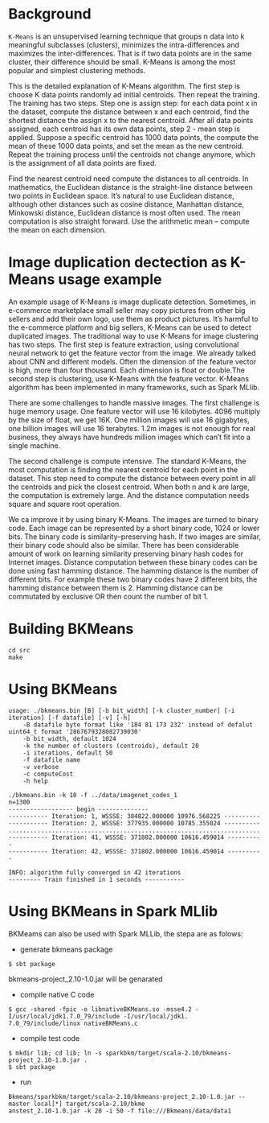 Background
==========

`K-Means` is an unsupervised learning technique that groups n data into k meaningful subclasses (clusters), minimizes the intra-differences and maximizes the inter-differences. That is if two data points are in the same cluster, their difference should be small. K-Means is among the most popular and simplest clustering methods.

This is the detailed explanation of K-Means algorithm. The first step is choose K data points randomly ad initial centroids. Then repeat the training. The training has two steps. Step one is assign step: for each data point x in the dataset, compute the distance between x and each centroid, find the shortest distance the assign x to the nearest centroid. After all data points assigned, each centroid has its own data points, step 2 - mean step is applied. Suppose a specific centroid has 1000 data points, the compute the mean of these 1000 data points, and set the mean as the new centroid. Repeat the training process until the centroids not change anymore, which is the assignment of all data points are fixed.

Find the nearest centroid need compute the distances to all centroids. In mathematics, the Euclidean distance is the straight-line distance between two points in Euclidean space. It’s natural to use Euclidean distance, although other distances such as cosine distance, Manhattan distance, Minkowski distance, Euclidean distance is most often used. The mean computation is also straight forward. Use the arithmetic mean – compute the mean on each dimension.

Image duplication dectection as K-Means usage example
=====================================================

An example usage of K-Means is image duplicate detection. Sometimes, in e-commerce marketplace small seller may copy pictures from other big sellers and add their own logo, use them as product pictures. It’s harmful to the e-commerce platform and big sellers, K-Means can be used to detect duplicated images. The traditional way to use K-Means for image clustering has two steps. The first step is feature extraction, using convolutional neural network to get the feature vector from the image. We already talked about CNN and different models. Often the dimension of the feature vector is high, more than four thousand. Each dimension is float or double.The second step is clustering, use K-Means with the feature vector. K-Means algorithm has been implemented in many frameworks, such as Spark MLlib.

There are some challenges to handle massive images. The first challenge is huge memory usage. One feature vector will use 16 kilobytes. 4096 multiply by the size of float, we get 16K. One million images will use 16 gigabytes, one billion images will use 16 terabytes. 1.2m images is not enough for real business, they always have hundreds million images which can’t fit into a single machine.

The second challenge is compute intensive. The standard K-Means, the most computation is finding the nearest centroid for each point in the dataset. This step need to compute the distance between every point in all the centroids and pick the closest centroid. When both n and k are large, the computation is extremely large. And the distance computation needs square and square root operation.

We ca improve it by using binary K-Means. The images are turned to binary code. Each image can be represented by a short binary code, 1024 or lower bits. The binary code is similarity–preserving hash. If two images are similar, their binary code should also be similar. There has been considerable amount of work on learning similarity preserving binary hash codes for Internet images.
Distance computation between these binary codes can be done using fast hamming distance. The hamming distance is the number of different bits. For example these two binary codes have 2 different bits, the hamming distance between them is 2. Hamming distance can be commutated by exclusive OR then count the number of bit 1.

Building BKMeans
================

```
cd src
make
```

Using BKMeans
=============

```
usage: ./bkmeans.bin [B] [-b bit_width] [-k cluster_number] [-i iteration] [-f datafile] [-v] [-h]
	-B datafile byte format like '184 81 173 232' instead of defalut uint64_t format '2867679328082739030'
	-b bit_width, default 1024
	-k the number of clusters (centroids), default 20
	-i iterations, default 50
	-f datafile name
	-v verbose
	-c computeCost
	-h help

./bkmeans.bin -k 10 -f ../data/imagenet_codes_1 
n=1300
------------------ begin --------------
----------- Iteration: 1, WSSSE: 384822.000000 10976.568225 ----------
----------- Iteration: 2, WSSSE: 377935.000000 10785.355024 ----------
......................................................................
----------- Iteration: 41, WSSSE: 371802.000000 10616.459014 ----------
----------- Iteration: 42, WSSSE: 371802.000000 10616.459014 ----------

INFO: algorithm fully converged in 42 iterations
--------- Train finished in 1 seconds -----------
```


Using BKMeans in Spark MLlib
============================
BKMeams can also be used with Spark MLLib, the stepa are as folows:

* generate bkmeans package 
 ```
 $ sbt package
 ```
 bkmeans-project_2.10-1.0.jar will be genarated

* compile native C code
 ```$ cd sparkbkm/src/main/c
 $ gcc -shared -fpic -o libnativeBKMeans.so -msse4.2 -I/usr/local/jdk1.7.0_79/include -I/usr/local/jdk1.
7.0_79/include/linux nativeBKMeans.c
```

* compile test code
 ```$ cd sparkbkm/src/test/scala
 $ mkdir lib; cd lib; ln -s sparkbkm/target/scala-2.10/bkmeans-project_2.10-1.0.jar .
 $ sbt package
 ```

* run
``` $ spark-submit --files /home/jimincai/dev/Bkmeans/sparkbkm/src/main/c/libnativeBKMeans.so --jars ~/dev/
Bkmeans/sparkbkm/target/scala-2.10/bkmeans-project_2.10-1.0.jar --master local[*] target/scala-2.10/bkme
anstest_2.10-1.0.jar -k 20 -i 50 -f file:///Bkmeans/data/data1
```
